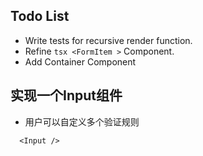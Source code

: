 

## Todo List
  - Write tests for recursive render function.
  - Refine ```tsx <FormItem >``` Component.
  - Add Container Component 

## 实现一个Input组件
- 用户可以自定义多个验证规则

```tsx 
  <Input />
```

